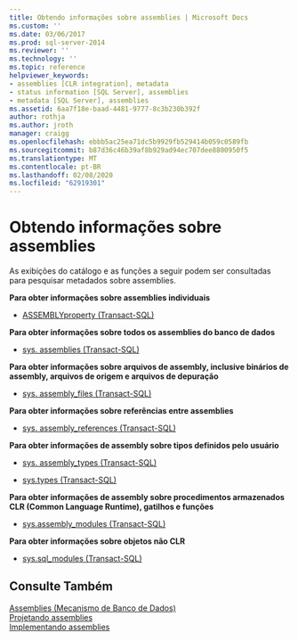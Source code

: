 ```yaml
---
title: Obtendo informações sobre assemblies | Microsoft Docs
ms.custom: ''
ms.date: 03/06/2017
ms.prod: sql-server-2014
ms.reviewer: ''
ms.technology: ''
ms.topic: reference
helpviewer_keywords:
- assemblies [CLR integration], metadata
- status information [SQL Server], assemblies
- metadata [SQL Server], assemblies
ms.assetid: 6aa7f18e-baad-4481-9777-8c3b230b392f
author: rothja
ms.author: jroth
manager: craigg
ms.openlocfilehash: ebbb5ac25ea71dc5b9929fb529414b059c0589fb
ms.sourcegitcommit: b87d36c46b39af8b929ad94ec707dee8800950f5
ms.translationtype: MT
ms.contentlocale: pt-BR
ms.lasthandoff: 02/08/2020
ms.locfileid: "62919301"
---
```

# <a name="getting-information-about-assemblies"></a>Obtendo informações sobre assemblies
  As exibições do catálogo e as funções a seguir podem ser consultadas para pesquisar metadados sobre assemblies.  
  
 **Para obter informações sobre assemblies individuais**  
  
-   [ASSEMBLYproperty &#40;Transact-SQL&#41;](/sql/t-sql/functions/assemblyproperty-transact-sql)  
  
 **Para obter informações sobre todos os assemblies do banco de dados**  
  
-   [sys. assemblies &#40;Transact-SQL&#41;](/sql/relational-databases/system-catalog-views/sys-assemblies-transact-sql)  
  
 **Para obter informações sobre arquivos de assembly, inclusive binários de assembly, arquivos de origem e arquivos de depuração**  
  
-   [sys. assembly_files &#40;Transact-SQL&#41;](/sql/relational-databases/system-catalog-views/sys-assembly-files-transact-sql)  
  
 **Para obter informações sobre referências entre assemblies**  
  
-   [sys. assembly_references &#40;Transact-SQL&#41;](/sql/relational-databases/system-catalog-views/sys-assembly-references-transact-sql)  
  
 **Para obter informações de assembly sobre tipos definidos pelo usuário**  
  
-   [sys. assembly_types &#40;Transact-SQL&#41;](/sql/relational-databases/system-catalog-views/sys-assembly-types-transact-sql)  
  
-   [sys.types &#40;Transact-SQL&#41;](/sql/relational-databases/system-catalog-views/sys-types-transact-sql)  
  
 **Para obter informações de assembly sobre procedimentos armazenados CLR (Common Language Runtime), gatilhos e funções**  
  
-   [sys.assembly_modules &#40;Transact-SQL&#41;](/sql/relational-databases/system-catalog-views/sys-assembly-modules-transact-sql)  
  
 **Para obter informações sobre objetos não CLR**  
  
-   [sys.sql_modules &#40;Transact-SQL&#41;](/sql/relational-databases/system-catalog-views/sys-sql-modules-transact-sql)  
  
## <a name="see-also"></a>Consulte Também  
 [Assemblies &#40;Mecanismo de Banco de Dados&#41;](../../relational-databases/clr-integration/assemblies-database-engine.md)   
 [Projetando assemblies](../../relational-databases/clr-integration/assemblies-designing.md)   
 [Implementando assemblies](assemblies-implementing.md)  
  
  
